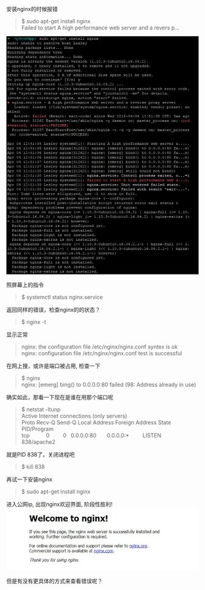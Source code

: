 安装nginx的时候报错
> $ sudo apt-get install nginx  
> Failed to start A high performance web server and a revers p...  

![failure]

照屏幕上的指令  
> $ systemctl status nginx.service  

返回同样的错误，检查nginx的的状态？  
> $ nginx -t  

显示正常  
> nginx: the configuration file /etc/nginx/nginx.conf syntex is ok  
> nginx: configuration file /etc/nginx/nginx.conf test is successful  

在网上搜，或许是端口被占用, 检查一下  
> $ nginx  
> nginx: [emerg] bing() to 0.0.0.0:80 failed (98: Address already in use)  

确实如此，那看一下现在是谁在用那个端口呢  
> $ netstat -ltunp  
> Active Internet connections (only servers)  
> Proto    Recv-Q    Send-Q    Local Address    Foreign Address    State    PID/Program  
> tcp           0         0    0.0.0.0:80       0.0.0.0:*          LISTEN   838/apache2  

就是PID 838了，关闭进程吧  
> $ kill 838  

再试一下安装nginx  
> $ sudo apt-get install nginx  

进入公网ip, 出现nginx欢迎界面, 阶段性胜利!
![success]

[failure]: https://github.com/showeryhe/Python-Web-Application/blob/master/nginx_failure.jpg
[success]: https://github.com/showeryhe/Python-Web-Application/blob/master/nginx_success.jpg

但是有没有更具体的方式来查看错误呢？
